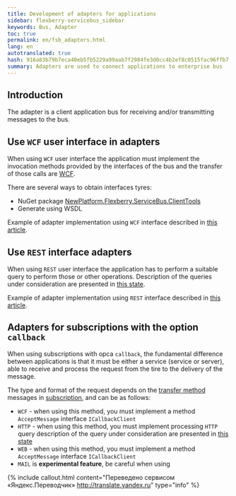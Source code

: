```yaml
--- 
title: Development of adapters for applications 
sidebar: flexberry-servicebus_sidebar 
keywords: Bus, Adapter 
toc: true 
permalink: en/fsb_adapters.html 
lang: en 
autotranslated: true 
hash: 916a83b79b7eca40eb5fb5229a99aab7f2984fe3d0cc4b2ef8c0515fac96ffb7 
summary: Adapters are used to connect applications to enterprise bus 
--- 
```


## Introduction 

The adapter is a client application bus for receiving and/or transmitting messages to the bus. 

## Use `WCF` user interface in adapters 

When using `WCF` user interface the application must implement the invocation methods provided by the interfaces of the bus and the transfer of those calls are [WCF](https://docs.microsoft.com/ru-ru/dotnet/framework/wcf/whats-wcf). 

There are several ways to obtain interfaces tyres: 

* NuGet package [NewPlatform.Flexberry.ServiceBus.ClientTools](https://www.nuget.org/packages/NewPlatform.Flexberry.ServiceBus.ClientTools/) 
* Generate using WSDL 

Example of adapter implementation using `WCF` interface described in [this article](fsb_wcf-adapters-sample.html). 

## Use `REST` interface adapters 

When using `REST` user interface the application has to perform a suitable query to perform those or other operations. 
Description of the queries under consideration are presented in [this state](). 

Example of adapter implementation using `REST` interface described in [this article](fsb_rest-adapters-sample.html). 

## Adapters for subscriptions with the option `callback` 

When using subscriptions with opca `callback`, the fundamental difference between applications is that it must be either a service (service or server), able to receive and process the request from the tire to the delivery of the message. 

The type and format of the request depends on the [transfer method](fsb_thesaurus.html) messages in [subscription](fsb_thesaurus.html), and can be as follows: 

* `WCF` - when using this method, you must implement a method `AcceptMessage` interface `ICallbackClient` 
* `HTTP` - when using this method, you must implement processing `HTTP` query description of the query under consideration are presented in [this state]() 
* `WEB` - when using this method, you must implement a method `AcceptMessage` interface `ICallbackClient` 
* `MAIL` is **experimental feature**, be careful when using 



{% include callout.html content="Переведено сервисом «Яндекс.Переводчик» <http://translate.yandex.ru>" type="info" %}